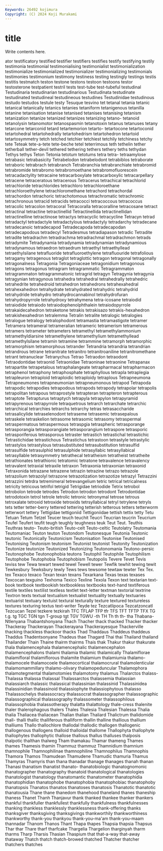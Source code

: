 ```yaml
---
Keywords: 26492 kojimura
Copyright: (C) 2024 Koji Murakami
---
```


# title

Write contents here.



ator testificatory testified testifier testifiers testifies testify testifying testily testimonia
testimonial testimonialising testimonialist testimonialization testimonialize testimonialized testimonializer testimonializing testimonials testimonies
testimonium testimony testiness testing testingly testings testis testitis testmatch teston
testone testons testoon testoons testor testosterone testpatient testril tests test-tube
test-tubeful testudinal Testudinaria testudinarian testudinarious Testudinata testudinate testudinated testudineal testudineous
testudines Testudinidae testudinous testudo testudos testule testy Tesuque tesvino tet
tetanal tetania tetanic tetanical tetanically tetanics tetanies tetaniform tetanigenous tetanilla
tetanine tetanisation tetanise tetanised tetanises tetanising tetanism tetanization tetanize tetanized
tetanizes tetanizing tetano- tetanoid tetanolysin tetanomotor tetanospasmin tetanotoxin tetanus tetanuses
tetany tetarcone tetarconid tetard tetartemorion tetarto- tetartocone tetartoconid tetartohedral tetartohedrally
tetartohedrism tetartohedron tetartoid tetartosymmetry tetch tetched tetchier tetchiest tetchily tetchiness
tetchy tete Teteak tete-a-tete tete-beche tetel teterrimous teth tethelin tether
tetherball tether-devil tethered tethering tethers tethery teths tethydan Tethys tethys
Teton Tetonia tetotum tetotums tetra tetra- tetraamylose tetrabasic tetrabasicity Tetrabelodon
tetrabelodont tetrabiblos tetraborate tetraboric tetrabrach tetrabranch Tetrabranchia tetrabranchiate tetrabromid tetrabromide
tetrabromo tetrabromoethane tetrabromofluorescein tetracadactylity tetracaine tetracarboxylate tetracarboxylic tetracarpellary tetracene tetraceratous
tetracerous Tetracerus tetrachical tetrachlorid tetrachloride tetrachlorides tetrachloro tetrachloroethane tetrachloroethylene tetrachloromethane
tetrachord tetrachordal tetrachordon tetrachoric tetrachotomous tetrachromatic tetrachromic tetrachronous tetracid tetracids
tetracocci tetracoccous tetracoccus tetracolic tetracolon tetracoral Tetracoralla tetracoralline tetracosane tetract
tetractinal tetractine tetractinellid Tetractinellida tetractinellidan tetractinelline tetractinose tetractys tetracyclic tetracycline
Tetracyn tetrad tetradactyl tetradactyle tetradactylous tetradactyly tetradarchy tetradecane tetradecanoic tetradecapod
Tetradecapoda tetradecapodan tetradecapodous tetradecyl Tetradesmus tetradiapason tetradic Tetradite tetradite tetradrachm
tetradrachma tetradrachmal tetradrachmon tetrads tetradymite Tetradynamia tetradynamia tetradynamian tetradynamious tetradynamous
tetraedron tetraedrum tetraethyl tetraethyllead tetraethylsilane tetrafluoride tetrafluoroethylene tetrafluouride tetrafolious tetragamy
tetragenous tetraglot tetraglottic tetragon tetragonal tetragonally tetragonalness Tetragonia Tetragoniaceae tetragonidium
tetragonous tetragons tetragonus tetragram tetragrammatic Tetragrammaton tetragrammaton tetragrammatonic tetragrid tetragyn
Tetragynia tetragynia tetragynian tetragynous tetrahedra tetrahedral tetrahedrally tetrahedric tetrahedrite tetrahedroid
tetrahedron tetrahedrons tetrahexahedral tetrahexahedron tetrahydrate tetrahydrated tetrahydric tetrahydrid tetrahydride tetrahydro
tetrahydrocannabinol tetrahydrofuran tetrahydropyrrole tetrahydroxy tetrahymena tetra-icosane tetraiodid tetraiodide tetraiodo tetraiodophenolphthalein
tetraiodopyrrole tetrakaidecahedron tetraketone tetrakis tetrakisazo tetrakis-hexahedron tetrakishexahedron tetralemma Tetralin tetralite
tetralogic tetralogies tetralogue tetralogy tetralophodont tetramastia tetramastigote tetramer Tetramera tetrameral
tetrameralian tetrameric tetramerism tetramerous tetramers tetrameter tetrameters tetramethyl tetramethylammonium tetramethyldiarsine
tetramethylene tetramethylium tetramethyllead tetramethylsilane tetramin tetramine tetrammine tetramorph tetramorphic tetramorphism
tetramorphous tetrander Tetrandria tetrandria tetrandrian tetrandrous tetrane tetranitrate tetranitro tetranitroaniline
tetranitromethane tetrant tetranuclear Tetranychus Tetrao Tetraodon tetraodont Tetraodontidae tetraonid Tetraonidae
Tetraoninae tetraonine Tetrapanax tetrapartite tetrapetalous tetraphalangeate tetrapharmacal tetrapharmacon tetraphenol tetraphony
tetraphosphate tetraphyllous tetrapla tetraplegia tetrapleuron tetraploid tetraploidic tetraploidy tetraplous Tetrapneumona
Tetrapneumones tetrapneumonian tetrapneumonous tetrapod Tetrapoda tetrapodic tetrapodies tetrapodous tetrapods tetrapody
tetrapolar tetrapolis tetrapolitan tetrapous tetraprostyle tetrapteran tetrapteron tetrapterous tetraptote Tetrapturus
tetraptych tetrapyla tetrapylon tetrapyramid tetrapyrenous tetrapyrrole tetraquetrous tetrarch tetrarchate tetrarchic
tetrarchical tetrarchies tetrarchs tetrarchy tetras tetrasaccharide tetrasalicylide tetraselenodont tetraseme tetrasemic
tetrasepalous tetraskele tetraskelion tetrasome tetrasomic tetrasomy tetraspermal tetraspermatous tetraspermous tetraspgia
tetraspheric tetrasporange tetrasporangia tetrasporangiate tetrasporangium tetraspore tetrasporic tetrasporiferous tetrasporous tetraster
tetrastich tetrastichal tetrastichic Tetrastichidae tetrastichous Tetrastichus tetrastoon tetrastyle tetrastylic tetrastylos
tetrastylous tetrasubstituted tetrasubstitution tetrasulfid tetrasulfide tetrasulphid tetrasulphide tetrasyllabic tetrasyllabical tetrasyllable
tetrasymmetry tetrathecal tetratheism tetratheist tetratheite tetrathionates tetrathionic tetratomic tetratone tetravalence
tetravalency tetravalent tetraxial tetraxile tetraxon Tetraxonia tetraxonian tetraxonid Tetraxonida tetrazane
tetrazene tetrazin tetrazine tetrazo tetrazole tetrazolium tetrazolyl tetrazone tetrazotization tetrazotize
tetrazyl Tetrazzini tetrazzini tetrdra tetremimeral tetrevangelium tetric tetrical tetricalness tetricity
tetricous tetrifol tetrigid Tetrigidae tetriodide Tetrix tetrobol tetrobolon tetrode tetrodes
Tetrodon tetrodon tetrodont Tetrodontidae tetrodotoxin tetrol tetrole tetrolic tetronic tetronymal
tetrose tetrous tetroxalate tetroxid tetroxide tetroxids tetrsyllabical tetryl tetrylene tetryls
tets tetter tetter-berry tettered tettering tetterish tetterous tetters tetterworm tetterwort
tettery Tettigidae tettigoniid Tettigoniidae tettish tettix tetty Tetu Tetuan Tetum
Tetzel Teucer teuch teuchit Teucri Teucrian teucrin Teucrium Teufel Teufert
teufit teugh teughly teughness teuk Teut Teut. Teuthis Teuthras teuto-
Teuto-british Teuto-celt Teuto-celtic Teutolatry Teutomania Teutomaniac Teuton teuton Teutondom Teutonesque
Teutonia Teutonic teutonic Teutonically Teutonicism Teutonisation Teutonise Teutonised Teutonising Teutonism
teutonism Teutonist teutonist Teutonity Teutonization Teutonize teutonize Teutonized Teutonizing Teutonomania
Teutono-persic Teutonophobe Teutonophobia teutons Teutophil Teutophile Teutophilism Teutophobe Teutophobia Teutophobism
Teutopolis Tevere Tevet Tevis teviss tew Tewa tewart tewed tewel
Tewell tewer Tewfik tewhit tewing tewit Tewkesbury Tewksbury tewly Tews
tews tewsome tewtaw tewter Tex Tex. tex Texaco texaco Texan
texan texans Texarkana Texas texas texases Texcocan texguino Texhoma Texico
Texline Texola Texon text textarian text-book textbook textbookish textbookless textbooks
text-hand textiferous textile textiles textilist textless textlet text-letter textman textorial
textrine Textron texts textual textualism textualist textuality textually textuaries textuarist
textuary textuist textural texturally texture textured textureless textures texturing textus
text-writer Teyde tez Tezcatlipoca Tezcatzoncatl Tezcucan Tezel tezkere tezkirah TFC
TFLAP TFP tfr TFS TFT TFTP TFX TG t.g. tg
TGC TGN tgn T-group tgt TGV TGWU -th TH Th
th th- tha Thabana-Ntlenyana Thabantshonyana Thach Thacher thack thacked Thacker
thacker Thackeray Thackerayan Thackerayana Thackerayesque Thackerville thacking thackless thackoor thacks
Thad Thaddaus Thaddeus thaddeus Thaddus Thadentsonyane Thadeus thae Thagard Thai
thai Thailand thailand Thailander Thain Thaine thairm thairms Thais thak
Thakur thakur thakurate thala thalamencephala thalamencephalic thalamencephalon thalamencephalons thalami thalamia
thalamic thalamically Thalamiflorae thalamifloral thalamiflorous thalamite thalamium thalamiumia thalamo- thalamocele
thalamocoele thalamocortical thalamocrural thalamolenticular thalamomammillary thalamo-olivary thalamopeduncular Thalamophora thalamotegmental thalamotomies
thalamotomy thalamus Thalarctos thalass- Thalassa thalassa thalassal Thalassarctos thalassemia thalassian
thalassiarch thalassic thalassical thalassinian thalassinid Thalassinidea thalassinidian thalassinoid thalassiophyte thalassiophytous
thalasso Thalassochelys thalassocracy thalassocrat thalassographer thalassographic thalassographical thalassography thalassometer thalassophilous
thalassophobia thalassotherapy thalatta thalattology thale-cress thalenite thaler thalerophagous thalers Thales
Thalesia Thalesian Thalessa Thalia thalia Thaliacea thaliacean Thalian thalian Thaliard
Thalictrum thalidomide thall- thalli thallic thalliferous thalliform thallin thalline thallious
thallium thalliums Thallo thallochlore thallodal thallodic thallogen thallogenic thallogenous thallogens
thalloid thalloidal thallome Thallophyta thallophyte thallophytes thallophytic thallose thallous thallus
thalluses thalposis thalpotic thalthan thalweg Tham thamakau Thamar thameng Thames
thames Thamesis thamin Thammuz thammuz Thamnidium thamnium thamnophile Thamnophilinae thamnophiline
Thamnophilus Thamnophis Thamora Thamos Thamudean Thamudene Thamudic thamuria Thamus Thamyras
Thamyris than thana thanadar thanage thanages thanah thanan Thanasi thanatism
thanatist thanato- thanatobiologic thanatognomonic thanatographer thanatography thanatoid thanatological thanatologies thanatologist
thanatology thanatomantic thanatometer thanatophidia thanatophidian thanatophobe thanatophobia thanatophobiac thanatophoby thanatopsis
Thanatos thanatos thanatoses thanatosis Thanatotic thanatotic thanatousia Thane thane thanedom
thanehood thaneland thanes thaneship thaness Thanet Thanh Thanjavur thank thanked
thankee thanker thankers thankful thankfuller thankfullest thankfully thankfulness thankfulnesses thanking
thankless thanklessly thanklessness thank-offering thanks thanksgiver thanksgiving thanksgivings thankworthily thankworthiness
thankworthy thank-you thankyou thank-you-ma'am thank-you-maam thannadar Thanom Thanos Thant Thapa
thapes Thapsia thapsia Thapsus Thar thar Thare tharf tharfcake Thargelia
Thargelion tharginyah tharm tharms Tharp Tharsis Thasian Thaspium that that-a-way
that-away thataway Thatch thatch thatch-browed thatched Thatcher thatcher thatchers thatches
